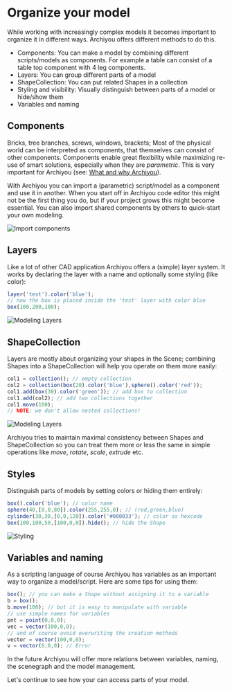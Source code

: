 # Organize your model

While working with increasingly complex models it becomes important to organize it in different ways. Archiyou offers different methods to do this.

* Components: You can make a model by combining different scripts/models as components. For example a table can consist of a table top component with 4 leg components.
* Layers: You can group different parts of a model
* ShapeCollection: You can put related Shapes in a collection
* Styling and visibility: Visually distinguish between parts of a model or hide/show them
* Variables and naming

## Components

Bricks, tree branches, screws, windows, brackets; Most of the physical world can be interpreted as components, that themselves can consist of other components. Components enable great flexibility while maximizing re-use of smart solutions, especially when they are *parametric*. This is very important for Archiyou (see: [What and why Archiyou](../introduction/why-archiyou.md)).

With Archiyou you can import a (parametric) script/model as a component and use it in another. When you start off in Archiyou code editor this might not be the first thing you do, but if your project grows this might become essential. You can also import shared components by others to quick-start your own modeling.

![Import components](/import_components.png)

## Layers

Like a lot of other CAD application Archiyou offers a (simple) layer system. It works by declaring the layer with a name and optionally some styling (like color):

```js
layer('test').color('blue');
// now the box is placed inside the 'test' layer with color blue
box(100,200,100);
```

![Modeling Layers](/modeling_layers.png)

## ShapeCollection

Layers are mostly about organizing your shapes in the Scene; combining Shapes into a ShapeCollection will help you operate on them more easily:

```js
col1 = collection(); // empty collection
col2 = collection(box(20).color('blue'),sphere().color('red'));
col1.add(box(30).color('green')); // add box to collection
col1.add(col2); // add two collections together
col1.move(100);
// NOTE: we don't allow nested collections!
```

![Modeling Layers](/modeling_org_collection.png)


Archiyou tries to maintain maximal consistency between Shapes and ShapeCollection so you can treat them more or less the same in simple operations like *move*, *rotate*, *scale*, *extrude* etc.

## Styles

Distinguish parts of models by setting colors or hiding them entirely:

```js
box().color('blue'); // color name
sphere(40,[0,0,80]).color(255,255,0); // (red,green,blue)
cylinder(30,30,[0,0,120]).color('#000033'); // color as hexcode
box(100,100,50,[100,0,0]).hide(); // hide the Shape
```
![Styling](/modeling_org_styling.png)


## Variables and naming

As a scripting language of course Archiyou has variables as an important way to organize a model/script. Here are some tips for using them:

```js
box(); // you can make a Shape without assigning it to a variable
b = box();
b.move(100); // but it is easy to manipulate with variable
// use simple names for variables
pnt = point(0,0,0);
vec = vector(100,0,0);
// and of course avoid overwriting the creation methods
vector = vector(100,0,0);
v = vector(0,0,0); // Error
```

In the future Archiyou will offer more relations between variables, naming, the scenegraph and the model management.

Let's continue to see how your can access parts of your model.





